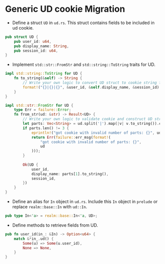 # Generic UD cookie Migration
- Define a struct `UD` in `ud.rs`. This struct contains fields to be included in
 ud 
    cookie.
```rust
pub struct UD {
    pub user_id: u64,
    pub display_name: String,
    pub session_id: u64,
}
```
- Implement `std::str::FromStr` and `std::string::ToString` traits for UD.
```rust
impl std::string::ToString for UD {
    fn to_string(&self) -> String {
        // Write your own logic to convert UD struct to cookie string format
        format!("{}|{}|{}", &user_id, &self.display_name, &session_id)
    }
}
```
```rust
impl std::str::FromStr for UD {
    type Err = failure::Error;
    fn from_str(ud: &str) -> Result<UD> {
        // Write your own logic to validate cookie and construct UD struct
        let parts: Vec<String> = ud.split('|').map(|v| v.to_string()).collect();
        if parts.len() != 3 {
            eprintln!("got cookie with invalid number of parts: {}", ud);
            return Err(failure::err_msg(format!(
                "got cookie with invalid number of parts: {}",
                ud
            )));
        }
        
        Ok(UD {
            user_id,
            display_name: parts[1].to_string(),
            session_id,
        })
    }
}
```
- Define an alias for `In` object in `ud.rs`. Include this `In` object in `prelude`
 or 
replace `realm::base::In` with `ud::In`.
```rust
pub type In<'a> = realm::base::In<'a, UD>;
```
- Define methods to retrieve fields from UD.
```rust
pub fn user_id(in_: &In) -> Option<u64> {
    match &*in_.ud() {
        Some(u) => Some(u.user_id),
        None => None,
    }
}
```
